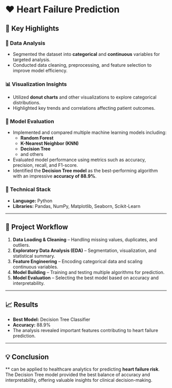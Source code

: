 # ❤️ Heart Failure Prediction

## 📌 Key Highlights

### 🧠 Data Analysis  
- Segmented the dataset into **categorical** and **continuous** variables for targeted analysis.  
- Conducted data cleaning, preprocessing, and feature selection to improve model efficiency.

### 📊 Visualization Insights  
- Utilized **donut charts** and other visualizations to explore categorical distributions.  
- Highlighted key trends and correlations affecting patient outcomes.

### 🤖 Model Evaluation  
- Implemented and compared multiple machine learning models including:  
  - **Random Forest**  
  - **K-Nearest Neighbor (KNN)**  
  - **Decision Tree**  
  - and others  
- Evaluated model performance using metrics such as accuracy, precision, recall, and F1-score.  
- Identified the **Decision Tree model** as the best-performing algorithm with an impressive **accuracy of 88.9%**.

### 🧰 Technical Stack  
- **Language:** Python  
- **Libraries:** Pandas, NumPy, Matplotlib, Seaborn, Scikit-Learn  

---

## 🚀 Project Workflow

1. **Data Loading & Cleaning** – Handling missing values, duplicates, and outliers.  
2. **Exploratory Data Analysis (EDA)** – Segmentation, visualization, and statistical summary.  
3. **Feature Engineering** – Encoding categorical data and scaling continuous variables.  
4. **Model Building** – Training and testing multiple algorithms for prediction.  
5. **Model Evaluation** – Selecting the best model based on accuracy and interpretability.  

---

## 📈 Results
- **Best Model:** Decision Tree Classifier  
- **Accuracy:** 88.9%  
- The analysis revealed important features contributing to heart failure prediction.

---

## 💡 Conclusion
** can be applied to healthcare analytics for predicting **heart failure risk**. The Decision Tree model provided the best balance of accuracy and interpretability, offering valuable insights for clinical decision-making.


